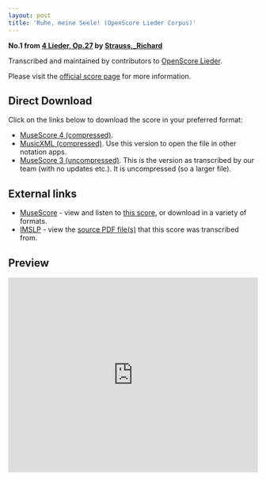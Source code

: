 ```yaml
---
layout: post
title: 'Ruhe, meine Seele! (OpenScore Lieder Corpus)'
---
```


__No.1 from [4 Lieder, Op.27](https://fourscoreandmore.org/openscore/lieder/Strauss%2C_Richard/4_Lieder%2C_Op.27/) by [Strauss,_Richard](https://fourscoreandmore.org/openscore/lieder/Strauss%2C_Richard)__

Transcribed and maintained by contributors to [OpenScore Lieder].

Please visit the [official score page] for more information.

[official score page]: https://musescore.com/openscore-lieder-corpus/scores/6183554
[OpenScore Lieder]: https://musescore.com/openscore-lieder-corpus

## Direct Download

Click on the links below to download the score in your preferred format:
- [MuseScore 4 (compressed)](https://fourscoreandmore.org/openscore/lieder/Strauss%2C_Richard/4_Lieder%2C_Op.27/1_Ruhe%2C_meine_Seele%21.mscz).
- [MusicXML (compressed)](https://fourscoreandmore.org/openscore/lieder/Strauss%2C_Richard/4_Lieder%2C_Op.27/1_Ruhe%2C_meine_Seele%21.mxl). Use this version to open the file in other notation apps.
- [MuseScore 3 (uncompressed)](https://raw.githubusercontent.com/OpenScore/Lieder/refs/heads/main/scores/Strauss%2C_Richard/4_Lieder%2C_Op.27/1_Ruhe%2C_meine_Seele%21/lc6183554.mscx). This is the version as transcribed by our team (with no updates etc.). It is uncompressed (so a larger file).

## External links

- [MuseScore] - view and listen to [this score][MuseScore], or download in a variety of formats.
- [IMSLP] - view the [source PDF file(s)][IMSLP] that this score was transcribed from.

[MuseScore]: https://musescore.com/score/6183554
[IMSLP]: https://imslp.org/wiki/Special:ReverseLookup/135548

## Preview

<iframe width="100%" height="394" src="https://musescore.com/openscore-lieder-corpus/scores/6183554/embed" frameborder="0" allowfullscreen allow="autoplay; fullscreen"></iframe>
